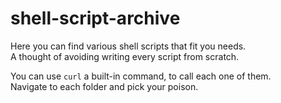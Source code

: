 # shell-script-archive

Here you can find various shell scripts that fit you needs.  
A thought of avoiding writing every script from scratch.  

You can use `curl` a built-in command, to call each one of them.  
Navigate to each folder and pick your poison.
